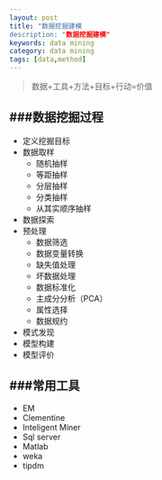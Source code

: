 ```yaml
---
layout: post
title: "数据挖掘建模
description: "数据挖掘建模"
keywords: data mining
category: data mining
tags: [data,method]
---
```





> 数据+工具+方法+目标+行动=价值


<!-- more -->

###数据挖掘过程
---

- 定义挖掘目标
- 数据取样
	- 随机抽样
	- 等距抽样
	- 分层抽样
	- 分类抽样
	- 从其实顺序抽样
- 数据探索
- 预处理
	- 数据筛选
	- 数据变量转换
	- 缺失值处理
	- 坏数据处理
	- 数据标准化
	- 主成分分析（PCA）
	- 属性选择
	- 数据规约
- 模式发现
- 模型构建
- 模型评价



###常用工具
---
- EM
- Clementine
- Inteligent Miner
- Sql server
- Matlab
- weka
- tipdm


